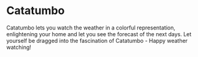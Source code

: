 # Catatumbo
Catatumbo lets you watch the weather in a colorful representation, enlightening your home and let you see the forecast of the next days. Let yourself be dragged into the fascination of Catatumbo - Happy weather watching!
